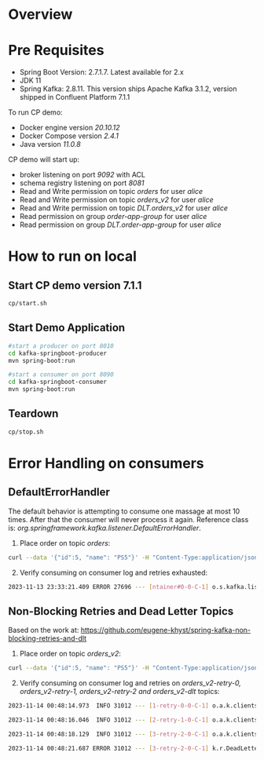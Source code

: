 # Overview

# Pre Requisites

 - Spring Boot Version: 2.7.1.7. Latest available for 2.x
 - JDK 11
 - Spring Kafka: 2.8.11. This version ships Apache Kafka 3.1.2, version shipped in Confluent Platform 7.1.1

To run CP demo:

 - Docker engine version _20.10.12_
 - Docker Compose version _2.4.1_
 - Java version _11.0.8_

CP demo will start up:

 - broker listening on port _9092_ with ACL
 - schema registry listening on port _8081_
 - Read and Write permission on topic _orders_ for user _alice_
 - Read and Write permission on topic _orders_v2_ for user _alice_
 - Read and Write permission on topic _DLT.orders_v2_ for user _alice_
 - Read permission on group _order-app-group_ for user _alice_
 - Read permission on group _DLT.order-app-group_ for user _alice_


# How to run on local

## Start CP demo version 7.1.1

```bash
cp/start.sh
```

## Start Demo Application

```bash
#start a producer on port 8010
cd kafka-springboot-producer
mvn spring-boot:run

#start a consumer on port 8090
cd kafka-springboot-consumer
mvn spring-boot:run
```

## Teardown

```bash
cp/stop.sh
```

# Error Handling on consumers

## DefaultErrorHandler

The default behavior is attempting to consume one massage at most 10 times. After that the consumer will never process it again.
Reference class is: _org.springframework.kafka.listener.DefaultErrorHandler_.

 1. Place order on topic _orders_:

```bash
curl --data '{"id":5, "name": "PS5"}' -H "Content-Type:application/json" http://localhost:8010/api/order
```

 2. Verify consuming on consumer log and retries exhausted:

```bash
2023-11-13 23:33:21.409 ERROR 27696 --- [ntainer#0-0-C-1] o.s.kafka.listener.DefaultErrorHandler   : Backoff FixedBackOff{interval=0, currentAttempts=10, maxAttempts=9} exhausted for orders-0@0
```

## Non-Blocking Retries and Dead Letter Topics

Based on the work at:
https://github.com/eugene-khyst/spring-kafka-non-blocking-retries-and-dlt

1. Place order on topic _orders_v2_:

```bash
curl --data '{"id":5, "name": "PS5"}' -H "Content-Type:application/json" http://localhost:8010/api/v2/order
```

2. Verify consuming on consumer log and retries on _orders_v2-retry-0, orders_v2-retry-1, orders_v2-retry-2 and orders_v2-dlt_ topics:

```bash
2023-11-14 00:48:14.973  INFO 31012 --- [1-retry-0-0-C-1] o.a.k.clients.consumer.KafkaConsumer     : [Consumer clientId=consumer-order-app-group-6, groupId=order-app-group] Seeking to offset 1 for partition orders_v2-retry-0-0

2023-11-14 00:48:16.046  INFO 31012 --- [2-retry-1-0-C-1] o.a.k.clients.consumer.KafkaConsumer     : [Consumer clientId=consumer-order-app-group-5, groupId=order-app-group] Seeking to offset 1 for partition orders_v2-retry-1-0

2023-11-14 00:48:18.129  INFO 31012 --- [3-retry-2-0-C-1] o.a.k.clients.consumer.KafkaConsumer     : [Consumer clientId=consumer-order-app-group-3, groupId=order-app-group] Seeking to offset 1 for partition orders_v2-retry-2-0

2023-11-14 00:48:21.687 ERROR 31012 --- [3-retry-2-0-C-1] k.r.DeadLetterPublishingRecovererFactory : Record: topic = orders_v2-retry-2, partition = 0, offset = 1, main topic = orders_v2 threw an error at topic orders_v2-retry-2 and won't be retried. Sending to DLT with name orders_v2-dlt.
```


